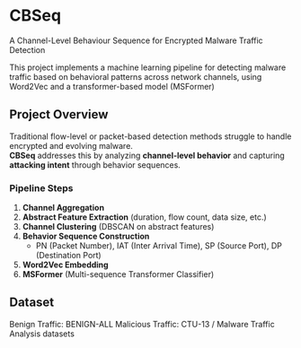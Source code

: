 # CBSeq
A Channel-Level Behaviour Sequence for Encrypted Malware Traffic Detection

This project implements a machine learning pipeline for detecting malware traffic based on behavioral patterns across network channels, using Word2Vec and a transformer-based model (MSFormer)
## Project Overview

Traditional flow-level or packet-based detection methods struggle to handle encrypted and evolving malware.  
**CBSeq** addresses this by analyzing **channel-level behavior** and capturing **attacking intent** through behavior sequences.

### Pipeline Steps

1. **Channel Aggregation**  
2. **Abstract Feature Extraction** (duration, flow count, data size, etc.)  
3. **Channel Clustering** (DBSCAN on abstract features)  
4. **Behavior Sequence Construction**  
   - PN (Packet Number), IAT (Inter Arrival Time), SP (Source Port), DP (Destination Port)  
5. **Word2Vec Embedding**  
6. **MSFormer** (Multi-sequence Transformer Classifier)

## Dataset

Benign Traffic: BENIGN-ALL
Malicious Traffic: CTU-13 / Malware Traffic Analysis datasets
